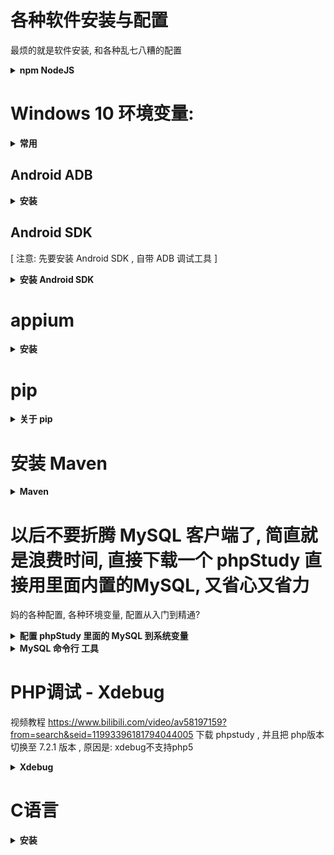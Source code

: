 # 各种软件安装与配置
最烦的就是软件安装, 和各种乱七八糟的配置


<details>
<summary><b> npm NodeJS </b></summary>

```  

查看源:
npm config get registry

或者:
npm config list


https://registry.npmjs.org/国外的节点
每次用npm的，因为走国外的镜像，非常的慢
通过改变默认npm镜像代理服务，可以大幅提升安装速度

方法：
1.命令行指定（临时）
这种方式是在使用命令时，添加 --registry https://registry.npm.taobao.org

案例:
npm --registry https://registry.npm.taobao.org install -g xxxxx [你要安装的软件名]
比如安装 appium :
npm --registry https://registry.npm.taobao.org install -g appium



参考资料 :   https://www.cnblogs.com/baby123/p/10753728.html


```
</details>

















# Windows 10 环境变量:
<details>
<summary><b> 常用 </b></summary>

```  


按下  win 键 , 输入 环境变量 即可快速直接跳转到 环境变量

ps: 
	Windows 10 的环境变量格式为:  (这里每个变量值后不需要加分号“;”系统会自动分隔每个变量值)
		C:\Program Files\Git\cmd
		C:\Program Files (x86)\Common Files\Oracl

		%SystemRoot%\system32
		%SystemRoot%
		%SystemRoot%\System32\Wbem
		%SYSTEMROOT%\System32\WindowsPowerShell\v1.0\
		%SYSTEMROOT%\System32\OpenSSH\

		%JAVA_HOME%\jre\bin
		%JAVA_HOME%\bin
		%MAVEN_HOME%\bin	


		或者在 Windows 10 的 cmd 命令行界面 输入 path 回车, 就可以查看所有的 环境变量 配置

```
</details>












## Android ADB
<details>
<summary><b> 安装 </b></summary>

```  

Google 官方下载地址:
	https://developer.android.com/studio/releases/platform-tools


解压缩放在: C:\Program Files\Android_ADB 文件夹下面


最常用: 
	ping 192.168.1.101
	adb tcpip 5555
	adb connect 192.168.1.101:5555
	adb devices


链接失败? 这些命令先给他来一波再说:
	tasklist |findstr 5037
	adb kill-server
	adb stop-server
	adb disconnect 



```
</details>



















## Android SDK
[ 注意: 先要安装 Android SDK , 自带 ADB 调试工具 ]
<details>
<summary><b> 安装 Android SDK </b></summary>

```  

ps: 官方网站可能上不去, 需要科学上网...
	Android SDK
		Google 官方下载地址:  https://developer.android.google.cn/sdk/older_releases?hl=en

		注意: 最好使用最新版的 Android SDK , 如果太老的版本, 会出现链接不上的情况


配置Android SDK环境变量（这里用的win10）
	配置Android SDK环境变量主要是为Android命令行工具提供方便，
	可以直接在终端使用部分shell命令。Android SDK附带了一系列命令行工具，
	位于Android SDK安装目录的tools文件夹以及platform-tools下
	这里需要把”\platform-tools“和”\tools”路径追加到系统环境变量Path中，具体如下:
	
	首先，新建一个系统环境变量，变量名为: 
	ANDROID_HOME
	(变量值为你的SDK安装路径, 这里我的安装路径为 C:\Program Files (x86)\Android\android-sdk (变量值后不加分号“;”)

	然后就是在系统的Path变量后，追加
		%ANDROID_HOME%\tools


测试是否安装成功:
	打开 CMD Windows命令行工具:
	输入 android -h 回车, 没报错即成功
	输入 adb 回车, 没报错即成功


```
</details>

























# appium 
<details>
<summary><b> 安装 </b></summary>

```  


第一步:
	先安装配置好 Android SDK 

然后:
	下载 appium-desktop
	下载地址是: 
		https://github.com/appium/appium-desktop/releases

	点击安装, 一路下一步, 然后会在 桌面生成一个 图标 : Appium

然后 :

	安装appium server，在Windows  命令下安装(需要安装 nodeJS的 npm)，先输入cmd 
	npm --registry https://registry.npm.taobao.org install -g appium

时间可能会有点长...

检测是否安装成功?
cmd 命令行输入 appium 回车
出现:
	[Appium] Welcome to Appium v1.16.0
	[Appium] Appium REST http interface listener started on 0.0.0.0:4723
则表示安装成功, 并且开启了一个 Appium 服务, 端口号: 4723

结束 服务: Ctrl + C


参考资料 :  https://blog.csdn.net/qq_40024178/article/details/92425265



然后还没完:
	还要安装 selenium:
		pip install selenium -i https://pypi.tuna.tsinghua.edu.cn/simple

	还要安装 Appium-Python-Client 
		pip install Appium-Python-Client


然后打开 Appium , (点击桌面上的 Appium 图标)

点击高级设置, 填写配置参数:


点击 Start Server 启动 Appium 服务




```
</details>



















# pip
<details>
<summary><b> 关于 pip </b></summary>

```  

查看安装了哪些应用/插件
pip list

访问太慢?
解决办法(使用国内的镜像):
用法 : 加上  -i , 然后后面接上国内的镜像地址, 案例如下:
pip install Django==3.0.3 -i https://pypi.tuna.tsinghua.edu.cn/simple
注意: 这个 ==3.0.3 指的是版本号, 可以不添加


参考资料:https://zhuanlan.zhihu.com/p/46975553

```
</details>


















# 安装 Maven
<details>
<summary><b> Maven </b></summary>

```

下载好 maven

解压在 C:\Program Files\Maven\ 这个文件夹, 没有建一个

 win -> 搜素 '高级系统设置 '  -> 环境变量

 新建系统变量  
    MAVEN_HOME  变量值：C:\Program Files\Maven\apache-maven-3.5.0\

 编辑系统变量  Path    
    添加变量值： %MAVEN_HOME%\bin


查看 maven 安装路径 :
  打开 cmd , 输入 mvn -v
  Maven home: C:\Program Files\Maven\apache-maven-3.5.0\bin\..
  这就是 maven 的安装路径


国内的maven仓库太慢,  配置镜像:

打开maven 文件夹里面有个 conf 文件夹, 
找到配置文件: setting.xml，
里面有个<mirrors>配置项目，所有的镜像都配置在这里面，如下面配置了两个镜像库:



修改 idea 自带的 maven 地址:  
一般的安装路径在: 
C:\Program Files\JetBrains\IntelliJ IDEA 2019.3.3\plugins\maven\lib\maven3\conf\settings.xml




镜像地址:
[注意: 这个镜像地址会变的, 可能去年可以用的镜像, 今年就用不了了, 网上很多镜像地址根本无法下载]
<mirrors>
  <mirror>
      <id>aliyunmaven</id>
      <mirrorOf>*</mirrorOf>
      <name>阿里云公共仓库</name>
      <url>https://maven.aliyun.com/repository/public</url>
  </mirror>
</mirrors>







方式二，针对单个项目
在项目的maven配置文件pom.xml里，添加repositories配置即可，如下：

  <repositories>
    <repository>
      <id>aliyun</id>
      <name>aliyun</name>
      <url>http://maven.aliyun.com/nexus/content/groups/public</url>
    </repository>
  </repositories>

```
</details>































# 以后不要折腾 MySQL 客户端了, 简直就是浪费时间, 直接下载一个 phpStudy 直接用里面内置的MySQL, 又省心又省力
妈的各种配置, 各种环境变量, 配置从入门到精通?
<details>
<summary><b>配置 phpStudy 里面的 MySQL 到系统变量</b></summary>

```  
1 打开 phpStudy
2 点击 其他选项菜单
3 点击 打开文件位置
4 点击 MySQL 

这时候打开了 phpStudy 里面内置的 MySQL 的安装位置,
复制这个路径,

这时候需要把环境变量配置到 Windows10 的系统变量中去,
不然系统无法通过 cmd 直接找到 MySQL

在 Windows10 中按下 win 键, 搜索 '高级系统设置'
点击 '环境变量'
找到系统变量
找到 Path
新建一个,
把刚刚复制的 phpStudy- MySQL 的安装路径粘贴进去
点击确定退出

这样子就可以直接用 cmd 直接操作 phpStudy 里面的 MySQL 了

```
</details>












<details>
<summary><b> MySQL 命令行 工具 </b></summary>

```  
### 一款 命令行 管理MySQL的工具, 叫做: MyCli , 支持自动补全关键字、表名、列和函数
* 在 0-IDE.MD 里面有详细的介绍


### MacOS 下 好用免费的 MySQL 客户端管理工具 : sequel pro , 亲测好用!!!
网址如下:
https://sequelpro.com/download

```
</details>




















# PHP调试 - Xdebug
视频教程
https://www.bilibili.com/video/av58197159?from=search&seid=11993396181794044005
下载 phpstudy , 并且把 php版本切换至 7.2.1 版本 , 原因是: xdebug不支持php5
<details>
<summary><b> Xdebug </b></summary>

```  

打开这个网站
https://xdebug.org/wizard.php
输入 echo phpinfo(); 的信息
按照要求下载dll文件




在 C:\phpStudy\PHPTutorial\php\php-7.2.1-nts\php.ini 加入:
[Xdebug]
zend_extension = "C:\phpStudy\PHPTutorial\php\php-7.2.1-nts\ext\php_xdebug-2.7.2-7.2-vc15-nts.dll"

xdebug.remote_enable=1
xdebug.remote_host=127.0.0.1
xdebug.remote_port=9000





然后 , 打开chrome浏览器的插件市场 , 搜索:  `Xdebug helper` , 点击安装
打开phpstorm , 你会看到右上角有个像 `电话` 一样的图标 , 点击它

```
</details>


















# C语言 
<details>
<summary><b> 安装 </b></summary>

```  
详细教程 :   https://www.bilibili.com/video/av47215049/?spm_id_from=333.788.videocard.8

教程中的资料下载( tdm64-gcc-5.1.0-2.exe ): 
这个安装完自动配置到系统的环境变量:
https://zh.osdn.net/projects/sfnet_tdm-gcc/releases/
https://zh.osdn.net/projects/sfnet_tdm-gcc/downloads/TDM-GCC%20Installer/tdm64-gcc-5.1.0-2.exe/


检查是否安装成功:   
    打开 系统 cmd
    输入:
    gcc --version
    

```
</details>


